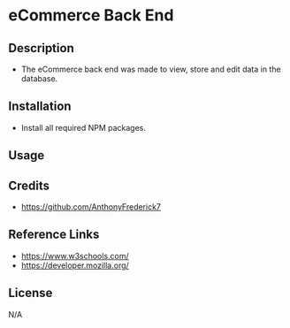 # eCommerce Back End

## Description

  - The eCommerce back end was made to view, store and edit data in the database.

## Installation

  - Install all required NPM packages.

## Usage

## Credits

  - https://github.com/AnthonyFrederick7

## Reference Links

  - https://www.w3schools.com/
  - https://developer.mozilla.org/

## License

N/A
